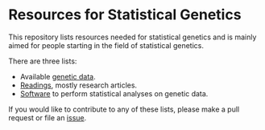 # Resources for Statistical Genetics

This repository lists resources needed for statistical genetics and is mainly aimed for people starting in the field of statistical genetics. 

There are three lists:

- Available [genetic data](statgen-data.md).
- [Readings](statgen-reading.md), mostly research articles.
- [Software](statgen-software.md) to perform statistical analyses on genetic data.

If you would like to contribute to any of these lists, please make a pull request or file an [issue](https://github.com/sinarueeger/statistical-genetics-ressources/issues).

